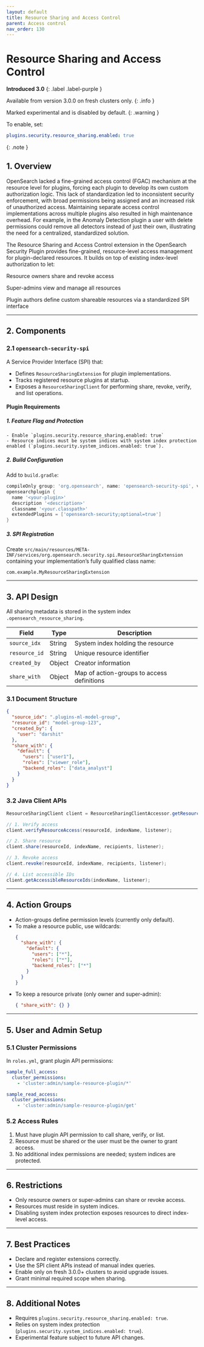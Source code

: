 ```yaml
---
layout: default
title: Resource Sharing and Access Control
parent: Access control
nav_order: 130
---
```


# Resource Sharing and Access Control
**Introduced 3.0**
{: .label .label-purple }


Available from version 3.0.0 on fresh clusters only.
{: .info }

Marked experimental and is disabled by default.
{: .warning }

To enable, set:
```yaml
plugins.security.resource_sharing.enabled: true
```
{: .note } 

## 1. Overview

OpenSearch lacked a fine-grained access control (FGAC) mechanism at the resource level for plugins, forcing each plugin to develop its own custom authorization logic. This lack of standardization led to inconsistent security enforcement, with broad permissions being assigned and an increased risk of unauthorized access. Maintaining separate access control implementations across multiple plugins also resulted in high maintenance overhead. For example, in the Anomaly Detection plugin a user with delete permissions could remove all detectors instead of just their own, illustrating the need for a centralized, standardized solution.

The Resource Sharing and Access Control extension in the OpenSearch Security Plugin provides fine-grained, resource-level access management for plugin-declared resources. It builds on top of existing index-level authorization to let:

Resource owners share and revoke access

Super-admins view and manage all resources

Plugin authors define custom shareable resources via a standardized SPI interface

---

## 2. Components

### 2.1 `opensearch-security-spi`

A Service Provider Interface (SPI) that:

- Defines `ResourceSharingExtension` for plugin implementations.
- Tracks registered resource plugins at startup.
- Exposes a `ResourceSharingClient` for performing share, revoke, verify, and list operations.

#### Plugin Requirements

##### 1. Feature Flag and Protection
    - Enable `plugins.security.resource_sharing.enabled: true`
    - Resource indices must be system indices with system index protection enabled (`plugins.security.system_indices.enabled: true`).

##### 2. Build Configuration  
   Add to `build.gradle`:
   ```gradle
   compileOnly group: 'org.opensearch', name: 'opensearch-security-spi', version: "${opensearch_build}"
   opensearchplugin {
     name '<your-plugin>'
     description '<description>'
     classname '<your.classpath>'
     extendedPlugins = ['opensearch-security;optional=true']
   }
   ```

##### 3. SPI Registration  
   Create `src/main/resources/META-INF/services/org.opensearch.security.spi.ResourceSharingExtension` containing your implementation’s fully qualified class name:
   ```
   com.example.MyResourceSharingExtension
   ```

---

## 3. API Design

All sharing metadata is stored in the system index `.opensearch_resource_sharing`.

| Field         | Type   | Description                                 |
| ------------- | ------ | ------------------------------------------- |
| `source_idx`  | String | System index holding the resource           |
| `resource_id` | String | Unique resource identifier                  |
| `created_by`  | Object | Creator information                         |
| `share_with`  | Object | Map of action-groups to access definitions  |

### 3.1 Document Structure

```json
{
  "source_idx": ".plugins-ml-model-group",
  "resource_id": "model-group-123",
  "created_by": {
    "user": "darshit"
  },
  "share_with": {
    "default": {
      "users": ["user1"],
      "roles": ["viewer_role"],
      "backend_roles": ["data_analyst"]
    }
  }
}
```

### 3.2 Java Client APIs

```java
ResourceSharingClient client = ResourceSharingClientAccessor.getResourceSharingClient();

// 1. Verify access
client.verifyResourceAccess(resourceId, indexName, listener);

// 2. Share resource
client.share(resourceId, indexName, recipients, listener);

// 3. Revoke access
client.revoke(resourceId, indexName, recipients, listener);

// 4. List accessible IDs
client.getAccessibleResourceIds(indexName, listener);
```

---

## 4. Action Groups

- Action-groups define permission levels (currently only default).
- To make a resource public, use wildcards:
  ```json
  {
    "share_with": {
      "default": {
        "users": ["*"],
        "roles": ["*"],
        "backend_roles": ["*"]
      }
    }
  }
  ```
- To keep a resource private (only owner and super-admin):
  ```json
  { "share_with": {} }
  ```

---

## 5. User and Admin Setup

### 5.1 Cluster Permissions

In `roles.yml`, grant plugin API permissions:

```yaml
sample_full_access:
  cluster_permissions:
    - 'cluster:admin/sample-resource-plugin/*'

sample_read_access:
  cluster_permissions:
    - 'cluster:admin/sample-resource-plugin/get'
```

### 5.2 Access Rules

1. Must have plugin API permission to call share, verify, or list.
2. Resource must be shared or the user must be the owner to grant access.
3. No additional index permissions are needed; system indices are protected.

---

## 6. Restrictions

- Only resource owners or super-admins can share or revoke access.
- Resources must reside in system indices.
- Disabling system index protection exposes resources to direct index-level access.

---

## 7. Best Practices

- Declare and register extensions correctly.
- Use the SPI client APIs instead of manual index queries.
- Enable only on fresh 3.0.0+ clusters to avoid upgrade issues.
- Grant minimal required scope when sharing.

---

## 8. Additional Notes

- Requires `plugins.security.resource_sharing.enabled: true`.
- Relies on system index protection (`plugins.security.system_indices.enabled: true`).
- Experimental feature subject to future API changes.
